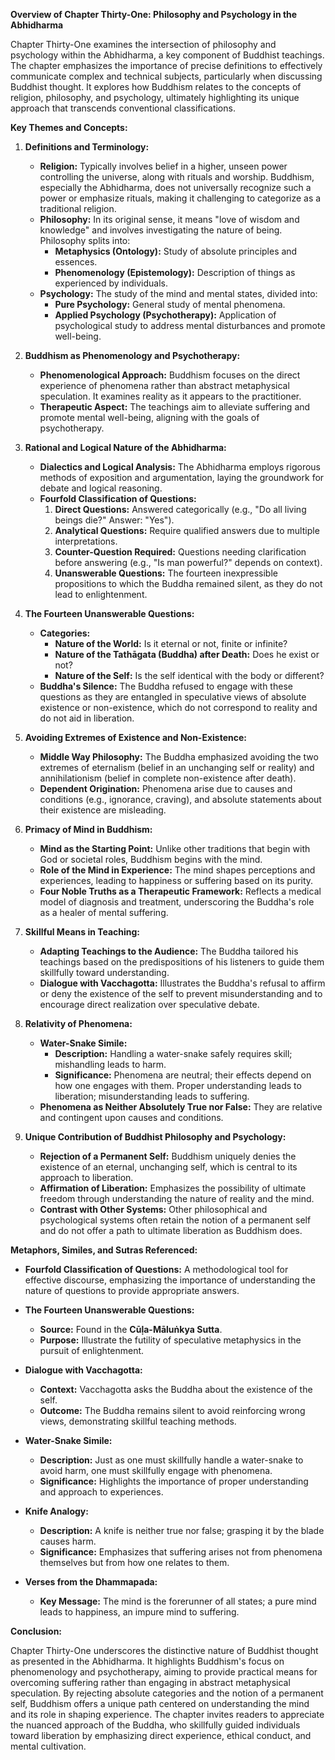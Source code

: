 **Overview of Chapter Thirty-One: Philosophy and Psychology in the Abhidharma**

Chapter Thirty-One examines the intersection of philosophy and psychology within the Abhidharma, a key component of Buddhist teachings. The chapter emphasizes the importance of precise definitions to effectively communicate complex and technical subjects, particularly when discussing Buddhist thought. It explores how Buddhism relates to the concepts of religion, philosophy, and psychology, ultimately highlighting its unique approach that transcends conventional classifications.

**Key Themes and Concepts:**

1. **Definitions and Terminology:**
   - **Religion:** Typically involves belief in a higher, unseen power controlling the universe, along with rituals and worship. Buddhism, especially the Abhidharma, does not universally recognize such a power or emphasize rituals, making it challenging to categorize as a traditional religion.
   - **Philosophy:** In its original sense, it means "love of wisdom and knowledge" and involves investigating the nature of being. Philosophy splits into:
     - **Metaphysics (Ontology):** Study of absolute principles and essences.
     - **Phenomenology (Epistemology):** Description of things as experienced by individuals.
   - **Psychology:** The study of the mind and mental states, divided into:
     - **Pure Psychology:** General study of mental phenomena.
     - **Applied Psychology (Psychotherapy):** Application of psychological study to address mental disturbances and promote well-being.

2. **Buddhism as Phenomenology and Psychotherapy:**
   - **Phenomenological Approach:** Buddhism focuses on the direct experience of phenomena rather than abstract metaphysical speculation. It examines reality as it appears to the practitioner.
   - **Therapeutic Aspect:** The teachings aim to alleviate suffering and promote mental well-being, aligning with the goals of psychotherapy.

3. **Rational and Logical Nature of the Abhidharma:**
   - **Dialectics and Logical Analysis:** The Abhidharma employs rigorous methods of exposition and argumentation, laying the groundwork for debate and logical reasoning.
   - **Fourfold Classification of Questions:**
     1. **Direct Questions:** Answered categorically (e.g., "Do all living beings die?" Answer: "Yes").
     2. **Analytical Questions:** Require qualified answers due to multiple interpretations.
     3. **Counter-Question Required:** Questions needing clarification before answering (e.g., "Is man powerful?" depends on context).
     4. **Unanswerable Questions:** The fourteen inexpressible propositions to which the Buddha remained silent, as they do not lead to enlightenment.

4. **The Fourteen Unanswerable Questions:**
   - **Categories:**
     - **Nature of the World:** Is it eternal or not, finite or infinite?
     - **Nature of the Tathāgata (Buddha) after Death:** Does he exist or not?
     - **Nature of the Self:** Is the self identical with the body or different?
   - **Buddha's Silence:** The Buddha refused to engage with these questions as they are entangled in speculative views of absolute existence or non-existence, which do not correspond to reality and do not aid in liberation.

5. **Avoiding Extremes of Existence and Non-Existence:**
   - **Middle Way Philosophy:** The Buddha emphasized avoiding the two extremes of eternalism (belief in an unchanging self or reality) and annihilationism (belief in complete non-existence after death).
   - **Dependent Origination:** Phenomena arise due to causes and conditions (e.g., ignorance, craving), and absolute statements about their existence are misleading.

6. **Primacy of Mind in Buddhism:**
   - **Mind as the Starting Point:** Unlike other traditions that begin with God or societal roles, Buddhism begins with the mind.
   - **Role of the Mind in Experience:** The mind shapes perceptions and experiences, leading to happiness or suffering based on its purity.
   - **Four Noble Truths as a Therapeutic Framework:** Reflects a medical model of diagnosis and treatment, underscoring the Buddha's role as a healer of mental suffering.

7. **Skillful Means in Teaching:**
   - **Adapting Teachings to the Audience:** The Buddha tailored his teachings based on the predispositions of his listeners to guide them skillfully toward understanding.
   - **Dialogue with Vacchagotta:** Illustrates the Buddha's refusal to affirm or deny the existence of the self to prevent misunderstanding and to encourage direct realization over speculative debate.

8. **Relativity of Phenomena:**
   - **Water-Snake Simile:**
     - **Description:** Handling a water-snake safely requires skill; mishandling leads to harm.
     - **Significance:** Phenomena are neutral; their effects depend on how one engages with them. Proper understanding leads to liberation; misunderstanding leads to suffering.
   - **Phenomena as Neither Absolutely True nor False:** They are relative and contingent upon causes and conditions.

9. **Unique Contribution of Buddhist Philosophy and Psychology:**
   - **Rejection of a Permanent Self:** Buddhism uniquely denies the existence of an eternal, unchanging self, which is central to its approach to liberation.
   - **Affirmation of Liberation:** Emphasizes the possibility of ultimate freedom through understanding the nature of reality and the mind.
   - **Contrast with Other Systems:** Other philosophical and psychological systems often retain the notion of a permanent self and do not offer a path to ultimate liberation as Buddhism does.

**Metaphors, Similes, and Sutras Referenced:**

- **Fourfold Classification of Questions:** A methodological tool for effective discourse, emphasizing the importance of understanding the nature of questions to provide appropriate answers.

- **The Fourteen Unanswerable Questions:**
  - **Source:** Found in the **Cūḷa-Māluṅkya Sutta**.
  - **Purpose:** Illustrate the futility of speculative metaphysics in the pursuit of enlightenment.

- **Dialogue with Vacchagotta:**
  - **Context:** Vacchagotta asks the Buddha about the existence of the self.
  - **Outcome:** The Buddha remains silent to avoid reinforcing wrong views, demonstrating skillful teaching methods.

- **Water-Snake Simile:**
  - **Description:** Just as one must skillfully handle a water-snake to avoid harm, one must skillfully engage with phenomena.
  - **Significance:** Highlights the importance of proper understanding and approach to experiences.

- **Knife Analogy:**
  - **Description:** A knife is neither true nor false; grasping it by the blade causes harm.
  - **Significance:** Emphasizes that suffering arises not from phenomena themselves but from how one relates to them.

- **Verses from the Dhammapada:**
  - **Key Message:** The mind is the forerunner of all states; a pure mind leads to happiness, an impure mind to suffering.

**Conclusion:**

Chapter Thirty-One underscores the distinctive nature of Buddhist thought as presented in the Abhidharma. It highlights Buddhism's focus on phenomenology and psychotherapy, aiming to provide practical means for overcoming suffering rather than engaging in abstract metaphysical speculation. By rejecting absolute categories and the notion of a permanent self, Buddhism offers a unique path centered on understanding the mind and its role in shaping experience. The chapter invites readers to appreciate the nuanced approach of the Buddha, who skillfully guided individuals toward liberation by emphasizing direct experience, ethical conduct, and mental cultivation.
